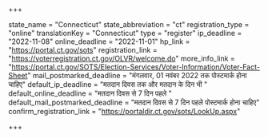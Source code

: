 +++

state_name = "Connecticut"
state_abbreviation = "ct"
registration_type = "online"
translationKey = "Connecticut"
type = "register"
ip_deadline = "2022-11-08"
online_deadline = "2022-11-01"
hp_link = "https://portal.ct.gov/sots"
registration_link = "https://voterregistration.ct.gov/OLVR/welcome.do"
more_info_link = "https://portal.ct.gov/SOTS/Election-Services/Voter-Information/Voter-Fact-Sheet"
mail_postmarked_deadline = "मंगलवार, 01 नवंबर 2022 तक पोस्टमार्क होना चाहिए"
default_ip_deadline = "मतदान दिवस तक और मतदान के दिन भी "
default_online_deadline = "मतदान दिवस से 7 दिन पहले "
default_mail_postmarked_deadline = "मतदान दिवस से 7 दिन पहले पोस्टमार्क होना चाहिए"
confirm_registration_link = "https://portaldir.ct.gov/sots/LookUp.aspx"

+++